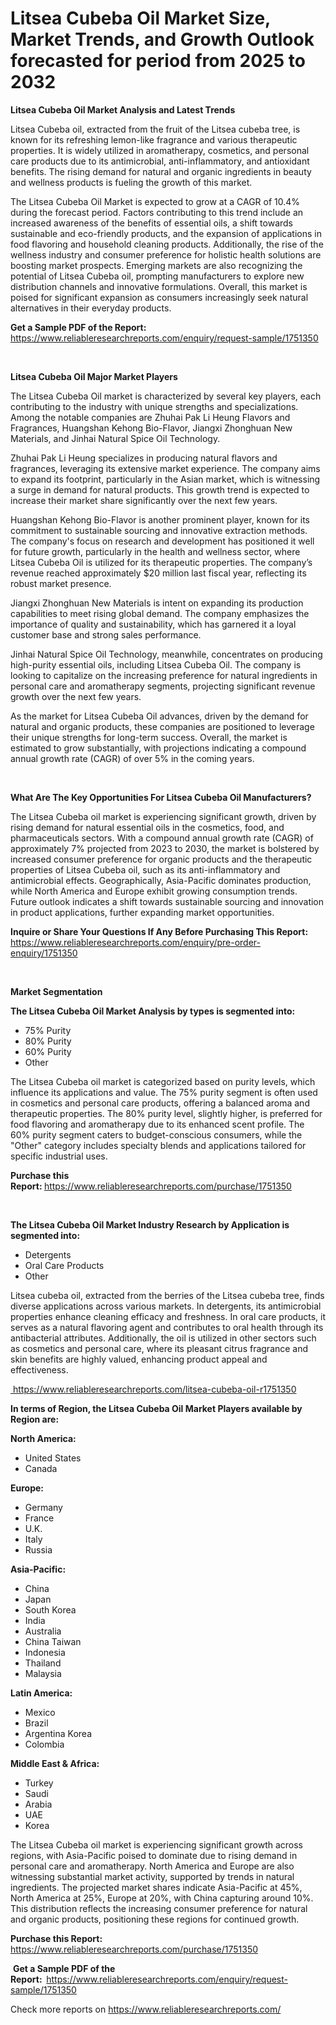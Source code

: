 <p><h1>Litsea Cubeba Oil Market Size, Market Trends, and Growth Outlook forecasted for period from 2025 to 2032</h1></p><p><strong>Litsea Cubeba Oil Market Analysis and Latest Trends</strong></p>
<p><p>Litsea Cubeba oil, extracted from the fruit of the Litsea cubeba tree, is known for its refreshing lemon-like fragrance and various therapeutic properties. It is widely utilized in aromatherapy, cosmetics, and personal care products due to its antimicrobial, anti-inflammatory, and antioxidant benefits. The rising demand for natural and organic ingredients in beauty and wellness products is fueling the growth of this market.</p><p>The Litsea Cubeba Oil Market is expected to grow at a CAGR of 10.4% during the forecast period. Factors contributing to this trend include an increased awareness of the benefits of essential oils, a shift towards sustainable and eco-friendly products, and the expansion of applications in food flavoring and household cleaning products. Additionally, the rise of the wellness industry and consumer preference for holistic health solutions are boosting market prospects. Emerging markets are also recognizing the potential of Litsea Cubeba oil, prompting manufacturers to explore new distribution channels and innovative formulations. Overall, this market is poised for significant expansion as consumers increasingly seek natural alternatives in their everyday products.</p></p>
<p><strong>Get a Sample PDF of the Report:&nbsp;</strong> <a href="https://www.reliableresearchreports.com/enquiry/request-sample/1751350?utm_campaign=3084&utm_medium=2&utm_source=Github&utm_content=ia&utm_term=01042025&utm_id=litsea-cubeba-oil">https://www.reliableresearchreports.com/enquiry/request-sample/1751350</a></p>
<p>&nbsp;</p>
<p><strong>Litsea Cubeba Oil Major Market Players</strong></p>
<p><p>The Litsea Cubeba Oil market is characterized by several key players, each contributing to the industry with unique strengths and specializations. Among the notable companies are Zhuhai Pak Li Heung Flavors and Fragrances, Huangshan Kehong Bio-Flavor, Jiangxi Zhonghuan New Materials, and Jinhai Natural Spice Oil Technology.</p><p>Zhuhai Pak Li Heung specializes in producing natural flavors and fragrances, leveraging its extensive market experience. The company aims to expand its footprint, particularly in the Asian market, which is witnessing a surge in demand for natural products. This growth trend is expected to increase their market share significantly over the next few years.</p><p>Huangshan Kehong Bio-Flavor is another prominent player, known for its commitment to sustainable sourcing and innovative extraction methods. The company's focus on research and development has positioned it well for future growth, particularly in the health and wellness sector, where Litsea Cubeba Oil is utilized for its therapeutic properties. The company’s revenue reached approximately $20 million last fiscal year, reflecting its robust market presence.</p><p>Jiangxi Zhonghuan New Materials is intent on expanding its production capabilities to meet rising global demand. The company emphasizes the importance of quality and sustainability, which has garnered it a loyal customer base and strong sales performance.</p><p>Jinhai Natural Spice Oil Technology, meanwhile, concentrates on producing high-purity essential oils, including Litsea Cubeba Oil. The company is looking to capitalize on the increasing preference for natural ingredients in personal care and aromatherapy segments, projecting significant revenue growth over the next few years.</p><p>As the market for Litsea Cubeba Oil advances, driven by the demand for natural and organic products, these companies are positioned to leverage their unique strengths for long-term success. Overall, the market is estimated to grow substantially, with projections indicating a compound annual growth rate (CAGR) of over 5% in the coming years.</p></p>
<p>&nbsp;</p>
<p><strong>What Are The Key Opportunities For Litsea Cubeba Oil Manufacturers?</strong></p>
<p><p>The Litsea Cubeba oil market is experiencing significant growth, driven by rising demand for natural essential oils in the cosmetics, food, and pharmaceuticals sectors. With a compound annual growth rate (CAGR) of approximately 7% projected from 2023 to 2030, the market is bolstered by increased consumer preference for organic products and the therapeutic properties of Litsea Cubeba oil, such as its anti-inflammatory and antimicrobial effects. Geographically, Asia-Pacific dominates production, while North America and Europe exhibit growing consumption trends. Future outlook indicates a shift towards sustainable sourcing and innovation in product applications, further expanding market opportunities.</p></p>
<p><strong>Inquire or Share Your Questions If Any Before Purchasing This Report:</strong> <a href="https://www.reliableresearchreports.com/enquiry/pre-order-enquiry/1751350?utm_campaign=3084&utm_medium=2&utm_source=Github&utm_content=ia&utm_term=01042025&utm_id=litsea-cubeba-oil">https://www.reliableresearchreports.com/enquiry/pre-order-enquiry/1751350</a></p>
<p>&nbsp;</p>
<p><strong>Market Segmentation</strong></p>
<p><strong>The Litsea Cubeba Oil Market Analysis by types is segmented into:</strong></p>
<p><ul><li>75% Purity</li><li>80% Purity</li><li>60% Purity</li><li>Other</li></ul></p>
<p><p>The Litsea Cubeba oil market is categorized based on purity levels, which influence its applications and value. The 75% purity segment is often used in cosmetics and personal care products, offering a balanced aroma and therapeutic properties. The 80% purity level, slightly higher, is preferred for food flavoring and aromatherapy due to its enhanced scent profile. The 60% purity segment caters to budget-conscious consumers, while the "Other" category includes specialty blends and applications tailored for specific industrial uses.</p></p>
<p><strong>Purchase this Report:&nbsp;</strong><a href="https://www.reliableresearchreports.com/purchase/1751350?utm_campaign=3084&utm_medium=2&utm_source=Github&utm_content=ia&utm_term=01042025&utm_id=litsea-cubeba-oil">https://www.reliableresearchreports.com/purchase/1751350</a></p>
<p>&nbsp;</p>
<p><strong>The Litsea Cubeba Oil Market Industry Research by Application is segmented into:</strong></p>
<p><ul><li>Detergents</li><li>Oral Care Products</li><li>Other</li></ul></p>
<p><p>Litsea cubeba oil, extracted from the berries of the Litsea cubeba tree, finds diverse applications across various markets. In detergents, its antimicrobial properties enhance cleaning efficacy and freshness. In oral care products, it serves as a natural flavoring agent and contributes to oral health through its antibacterial attributes. Additionally, the oil is utilized in other sectors such as cosmetics and personal care, where its pleasant citrus fragrance and skin benefits are highly valued, enhancing product appeal and effectiveness.</p></p>
<p><a href="https://www.reliableresearchreports.com/litsea-cubeba-oil-r1751350?utm_campaign=3084&utm_medium=2&utm_source=Github&utm_content=ia&utm_term=01042025&utm_id=litsea-cubeba-oil">&nbsp;https://www.reliableresearchreports.com/litsea-cubeba-oil-r1751350</a></p>
<p><strong>In terms of Region, the Litsea Cubeba Oil Market Players available by Region are:</strong></p>
<p>
    <p> <strong> North America: </strong>
        <ul>
            <li>United States</li>
            <li>Canada</li>
        </ul>
        </p> 
    <p> <strong> Europe: </strong>
        <ul>
            <li>Germany</li>
            <li>France</li>
            <li>U.K.</li>
            <li>Italy</li>
            <li>Russia</li>
        </ul>
        </p> 
    <p> <strong> Asia-Pacific: </strong>
        <ul>
            <li>China</li>
            <li>Japan</li>
            <li>South Korea</li>
            <li>India</li>
            <li>Australia</li>
            <li>China Taiwan</li>
            <li>Indonesia</li>
            <li>Thailand</li>
            <li>Malaysia</li>
        </ul>
        </p> 
    <p> <strong> Latin America: </strong>
        <ul>
            <li>Mexico</li>
            <li>Brazil</li>
            <li>Argentina Korea</li>
            <li>Colombia</li>
        </ul>
        </p> 
    <p> <strong> Middle East & Africa: </strong>
        <ul>
            <li>Turkey</li>
            <li>Saudi</li>
            <li>Arabia</li>
            <li>UAE</li>
            <li>Korea</li>
        </ul>
    </p>
    </p>
<p><p>The Litsea Cubeba oil market is experiencing significant growth across regions, with Asia-Pacific poised to dominate due to rising demand in personal care and aromatherapy. North America and Europe are also witnessing substantial market activity, supported by trends in natural ingredients. The projected market shares indicate Asia-Pacific at 45%, North America at 25%, Europe at 20%, with China capturing around 10%. This distribution reflects the increasing consumer preference for natural and organic products, positioning these regions for continued growth.</p></p>
<p><strong>Purchase this Report: </strong><a href="https://www.reliableresearchreports.com/purchase/1751350?utm_campaign=3084&utm_medium=2&utm_source=Github&utm_content=ia&utm_term=01042025&utm_id=litsea-cubeba-oil">https://www.reliableresearchreports.com/purchase/1751350</a></p>
<p>&nbsp;<strong>Get a Sample PDF of the Report:&nbsp;&nbsp;</strong><a href="https://www.reliableresearchreports.com/enquiry/request-sample/1751350?utm_campaign=3084&utm_medium=2&utm_source=Github&utm_content=ia&utm_term=01042025&utm_id=litsea-cubeba-oil">https://www.reliableresearchreports.com/enquiry/request-sample/1751350</a></p>
<p><strong></strong></p>
<p>Check more reports on <a href="https://www.reliableresearchreports.com/?utm_campaign=3084&utm_medium=2&utm_source=Github&utm_content=ia&utm_term=01042025&utm_id=litsea-cubeba-oil">https://www.reliableresearchreports.com/</a></p>